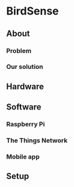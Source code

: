 # BirdSense
## About
### Problem

### Our solution

## Hardware

## Software

### Raspberry Pi

### The Things Network

### Mobile app

## Setup

